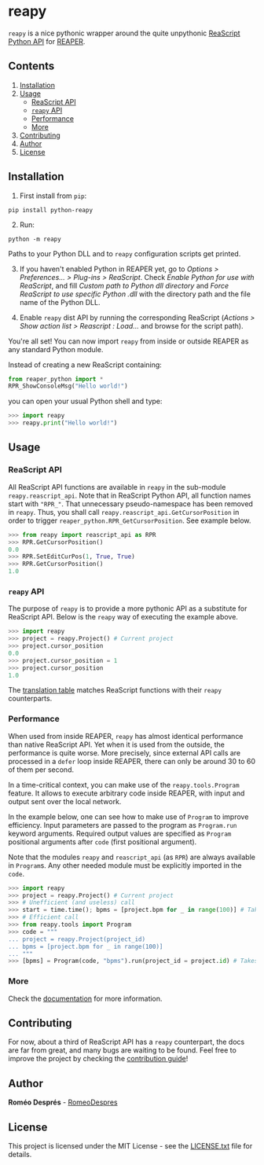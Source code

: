 # reapy

`reapy` is a nice pythonic wrapper around the quite unpythonic [ReaScript Python API](https://www.reaper.fm/sdk/reascript/reascripthelp.html#p "ReaScript Python API documentation") for [REAPER](https://www.reaper.fm/ "REAPER").

## Contents

1. [Installation](#installation)
2. [Usage](#usage)
    * [ReaScript API](#reascript-api)
    * [`reapy` API](#reapy-api)
    * [Performance](#performance)
    * [More](#more)
3. [Contributing](#contributing)
4. [Author](#author)
5. [License](#license)

## Installation

1. First install from `pip`:

```
pip install python-reapy
```

2. Run:

```
python -m reapy
```

Paths to your Python DLL and to `reapy` configuration scripts get printed.

3. If you haven't enabled Python in REAPER yet, go to *Options > Preferences... > Plug-ins > ReaScript*. Check *Enable Python for use with ReaScript*, and fill *Custom path to Python dll directory* and *Force ReaScript to use specific Python .dll* with the directory path and the file name of the Python DLL.

4. Enable `reapy` dist API by running the corresponding ReaScript (*Actions > Show action list > Reascript : Load...* and browse for the script path).

You're all set! You can now import `reapy` from inside or outside REAPER as any standard Python module.

Instead of creating a new ReaScript containing:

```python
from reaper_python import *
RPR_ShowConsoleMsg("Hello world!")
```

you can open your usual Python shell and type:

```python
>>> import reapy
>>> reapy.print("Hello world!")
```

## Usage

### ReaScript API

All ReaScript API functions are available in `reapy` in the sub-module `reapy.reascript_api`. Note that in ReaScript Python API, all function names start with `"RPR_"`. That unnecessary pseudo-namespace has been removed in `reapy`. Thus, you shall call `reapy.reascript_api.GetCursorPosition` in order to trigger `reaper_python.RPR_GetCursorPosition`. See example below.

```python
>>> from reapy import reascript_api as RPR
>>> RPR.GetCursorPosition()
0.0
>>> RPR.SetEditCurPos(1, True, True)
>>> RPR.GetCursorPosition()
1.0
```
### `reapy` API

The purpose of `reapy` is to provide a more pythonic API as a substitute for ReaScript API. Below is the `reapy` way of executing the example above.

```python
>>> import reapy
>>> project = reapy.Project() # Current project
>>> project.cursor_position
0.0
>>> project.cursor_position = 1
>>> project.cursor_position
1.0
```
The [translation table](https://python-reapy.readthedocs.io/en/latest/api_table.html) matches ReaScript functions with their `reapy` counterparts.

### Performance

When used from inside REAPER, `reapy` has almost identical performance than native ReaScript API. Yet when it is used from the outside, the performance is quite worse. More precisely, since external API calls are processed in a `defer` loop inside REAPER, there can only be around 30 to 60 of them per second.

In a time-critical context, you can make use of the `reapy.tools.Program` feature. It allows to execute arbitrary code inside REAPER, with input and output sent over the local network.

In the example below, one can see how to make use of `Program` to improve efficiency. Input parameters are passed to the program as `Program.run` keyword arguments. Required output values are specified as `Program` positional arguments after `code` (first positional argument).

Note that the modules `reapy` and `reascript_api` (as `RPR`) are always available in `Program`s. Any other needed module must be explicitly imported in the `code`.

```python
>>> import reapy
>>> project = reapy.Project() # Current project
>>> # Unefficient (and useless) call
>>> start = time.time(); bpms = [project.bpm for _ in range(100)] # Takes at least 3 seconds!
>>> # Efficient call
>>> from reapy.tools import Program
>>> code = """
... project = reapy.Project(project_id)
... bpms = [project.bpm for _ in range(100)]
... """
>>> [bpms] = Program(code, "bpms").run(project_id = project.id) # Takes 1/30 seconds (= one distant call)
```

### More

Check the [documentation](https://python-reapy.readthedocs.io/ "reapy online documentation") for more information.

## Contributing

For now, about a third of ReaScript API has a `reapy` counterpart, the docs are far from great, and many bugs are waiting to be found. Feel free to improve the project by checking the [contribution guide](CONTRIBUTING.md)!

## Author

**Roméo Després** - [RomeoDespres](https://github.com/RomeoDespres)

## License

This project is licensed under the MIT License - see the [LICENSE.txt](LICENSE.txt) file for details.


